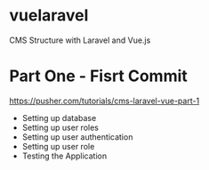# vuelaravel

CMS Structure with Laravel and Vue.js 

# Part One - Fisrt Commit
https://pusher.com/tutorials/cms-laravel-vue-part-1

- Setting up database
- Setting up user roles
- Setting up user authentication
- Setting up user role
- Testing the Application

